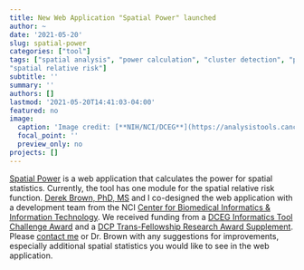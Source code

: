 ```yaml
---
title: New Web Application "Spatial Power" launched
author: ~
date: '2021-05-20'
slug: spatial-power
categories: ["tool"]
tags: ["spatial analysis", "power calculation", "cluster detection", "point pattern", "kernel density estimation", 
"spatial relative risk"]
subtitle: ''
summary: ''
authors: []
lastmod: '2021-05-20T14:41:03-04:00'
featured: no
image:
  caption: 'Image credit: [**NIH/NCI/DCEG**](https://analysistools.cancer.gov/spatial-power)'
  focal_point: ''
  preview_only: no
projects: []
---
```


[Spatial Power](https://analysistools.cancer.gov/spatial-power) is a web application that calculates the power for spatial statistics. Currently, the tool has one module for the spatial relative risk function. [Derek Brown, PhD, MS](https://orcid.org/0000-0001-8393-1713) and I co-designed the web application with a development team from the NCI [Center for Biomedical Informatics & Information Technology](https://datascience.cancer.gov/). We received funding from a [DCEG Informatics Tool Challenge Award](/post/tools) and a [DCP Trans-Fellowship Research Award Supplement](/post/tfra-2021). Please [contact me](/profile) or Dr. Brown with any suggestions for improvements, especially additional spatial statistics you would like to see in the web application.
